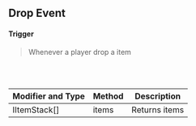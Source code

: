 ## Drop Event


#### Trigger
> Whenever a player drop a item
<br>
<br>



Modifier and Type | Method | Description
------- | ------------- | -------------------------------------------------------------
IItemStack[] | items | Returns items
